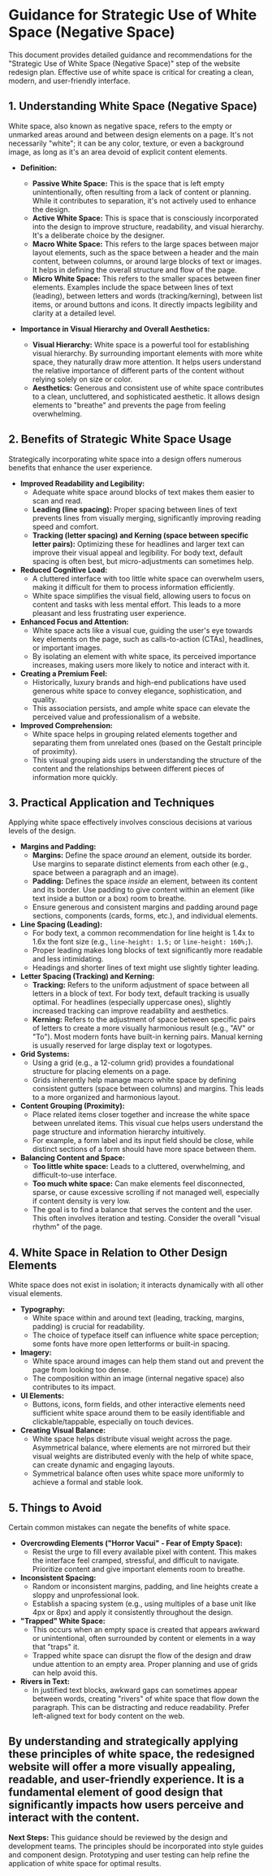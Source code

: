 # Guidance for Strategic Use of White Space (Negative Space)

This document provides detailed guidance and recommendations for the "Strategic Use of White Space (Negative Space)" step of the website redesign plan. Effective use of white space is critical for creating a clean, modern, and user-friendly interface.

## 1. Understanding White Space (Negative Space)

White space, also known as negative space, refers to the empty or unmarked areas around and between design elements on a page. It's not necessarily "white"; it can be any color, texture, or even a background image, as long as it's an area devoid of explicit content elements.

*   **Definition:**
    *   **Passive White Space:** This is the space that is left empty unintentionally, often resulting from a lack of content or planning. While it contributes to separation, it's not actively used to enhance the design.
    *   **Active White Space:** This is space that is consciously incorporated into the design to improve structure, readability, and visual hierarchy. It's a deliberate choice by the designer.
    *   **Macro White Space:** This refers to the large spaces between major layout elements, such as the space between a header and the main content, between columns, or around large blocks of text or images. It helps in defining the overall structure and flow of the page.
    *   **Micro White Space:** This refers to the smaller spaces between finer elements. Examples include the space between lines of text (leading), between letters and words (tracking/kerning), between list items, or around buttons and icons. It directly impacts legibility and clarity at a detailed level.

*   **Importance in Visual Hierarchy and Overall Aesthetics:**
    *   **Visual Hierarchy:** White space is a powerful tool for establishing visual hierarchy. By surrounding important elements with more white space, they naturally draw more attention. It helps users understand the relative importance of different parts of the content without relying solely on size or color.
    *   **Aesthetics:** Generous and consistent use of white space contributes to a clean, uncluttered, and sophisticated aesthetic. It allows design elements to "breathe" and prevents the page from feeling overwhelming.

## 2. Benefits of Strategic White Space Usage

Strategically incorporating white space into a design offers numerous benefits that enhance the user experience.

*   **Improved Readability and Legibility:**
    *   Adequate white space around blocks of text makes them easier to scan and read.
    *   **Leading (line spacing):** Proper spacing between lines of text prevents lines from visually merging, significantly improving reading speed and comfort.
    *   **Tracking (letter spacing) and Kerning (space between specific letter pairs):** Optimizing these for headlines and larger text can improve their visual appeal and legibility. For body text, default spacing is often best, but micro-adjustments can sometimes help.
*   **Reduced Cognitive Load:**
    *   A cluttered interface with too little white space can overwhelm users, making it difficult for them to process information efficiently.
    *   White space simplifies the visual field, allowing users to focus on content and tasks with less mental effort. This leads to a more pleasant and less frustrating user experience.
*   **Enhanced Focus and Attention:**
    *   White space acts like a visual cue, guiding the user's eye towards key elements on the page, such as calls-to-action (CTAs), headlines, or important images.
    *   By isolating an element with white space, its perceived importance increases, making users more likely to notice and interact with it.
*   **Creating a Premium Feel:**
    *   Historically, luxury brands and high-end publications have used generous white space to convey elegance, sophistication, and quality.
    *   This association persists, and ample white space can elevate the perceived value and professionalism of a website.
*   **Improved Comprehension:**
    *   White space helps in grouping related elements together and separating them from unrelated ones (based on the Gestalt principle of proximity).
    *   This visual grouping aids users in understanding the structure of the content and the relationships between different pieces of information more quickly.

## 3. Practical Application and Techniques

Applying white space effectively involves conscious decisions at various levels of the design.

*   **Margins and Padding:**
    *   **Margins:** Define the space *around* an element, outside its border. Use margins to separate distinct elements from each other (e.g., space between a paragraph and an image).
    *   **Padding:** Defines the space *inside* an element, between its content and its border. Use padding to give content within an element (like text inside a button or a box) room to breathe.
    *   Ensure generous and consistent margins and padding around page sections, components (cards, forms, etc.), and individual elements.
*   **Line Spacing (Leading):**
    *   For body text, a common recommendation for line height is 1.4x to 1.6x the font size (e.g., `line-height: 1.5;` or `line-height: 160%;`).
    *   Proper leading makes long blocks of text significantly more readable and less intimidating.
    *   Headings and shorter lines of text might use slightly tighter leading.
*   **Letter Spacing (Tracking) and Kerning:**
    *   **Tracking:** Refers to the uniform adjustment of space between all letters in a block of text. For body text, default tracking is usually optimal. For headlines (especially uppercase ones), slightly increased tracking can improve readability and aesthetics.
    *   **Kerning:** Refers to the adjustment of space between specific pairs of letters to create a more visually harmonious result (e.g., "AV" or "To"). Most modern fonts have built-in kerning pairs. Manual kerning is usually reserved for large display text or logotypes.
*   **Grid Systems:**
    *   Using a grid (e.g., a 12-column grid) provides a foundational structure for placing elements on a page.
    *   Grids inherently help manage macro white space by defining consistent gutters (space between columns) and margins. This leads to a more organized and harmonious layout.
*   **Content Grouping (Proximity):**
    *   Place related items closer together and increase the white space between unrelated items. This visual cue helps users understand the page structure and information hierarchy intuitively.
    *   For example, a form label and its input field should be close, while distinct sections of a form should have more space between them.
*   **Balancing Content and Space:**
    *   **Too little white space:** Leads to a cluttered, overwhelming, and difficult-to-use interface.
    *   **Too much white space:** Can make elements feel disconnected, sparse, or cause excessive scrolling if not managed well, especially if content density is very low.
    *   The goal is to find a balance that serves the content and the user. This often involves iteration and testing. Consider the overall "visual rhythm" of the page.

## 4. White Space in Relation to Other Design Elements

White space does not exist in isolation; it interacts dynamically with all other visual elements.

*   **Typography:**
    *   White space within and around text (leading, tracking, margins, padding) is crucial for readability.
    *   The choice of typeface itself can influence white space perception; some fonts have more open letterforms or built-in spacing.
*   **Imagery:**
    *   White space around images can help them stand out and prevent the page from looking too dense.
    *   The composition within an image (internal negative space) also contributes to its impact.
*   **UI Elements:**
    *   Buttons, icons, form fields, and other interactive elements need sufficient white space around them to be easily identifiable and clickable/tappable, especially on touch devices.
*   **Creating Visual Balance:**
    *   White space helps distribute visual weight across the page. Asymmetrical balance, where elements are not mirrored but their visual weights are distributed evenly with the help of white space, can create dynamic and engaging layouts.
    *   Symmetrical balance often uses white space more uniformly to achieve a formal and stable look.

## 5. Things to Avoid

Certain common mistakes can negate the benefits of white space.

*   **Overcrowding Elements ("Horror Vacui" - Fear of Empty Space):**
    *   Resist the urge to fill every available pixel with content. This makes the interface feel cramped, stressful, and difficult to navigate. Prioritize content and give important elements room to breathe.
*   **Inconsistent Spacing:**
    *   Random or inconsistent margins, padding, and line heights create a sloppy and unprofessional look.
    *   Establish a spacing system (e.g., using multiples of a base unit like 4px or 8px) and apply it consistently throughout the design.
*   **"Trapped" White Space:**
    *   This occurs when an empty space is created that appears awkward or unintentional, often surrounded by content or elements in a way that "traps" it.
    *   Trapped white space can disrupt the flow of the design and draw undue attention to an empty area. Proper planning and use of grids can help avoid this.
*   **Rivers in Text:**
    *   In justified text blocks, awkward gaps can sometimes appear between words, creating "rivers" of white space that flow down the paragraph. This can be distracting and reduce readability. Prefer left-aligned text for body content on the web.

By understanding and strategically applying these principles of white space, the redesigned website will offer a more visually appealing, readable, and user-friendly experience. It is a fundamental element of good design that significantly impacts how users perceive and interact with the content.
---
**Next Steps:** This guidance should be reviewed by the design and development teams. The principles should be incorporated into style guides and component design. Prototyping and user testing can help refine the application of white space for optimal results.
